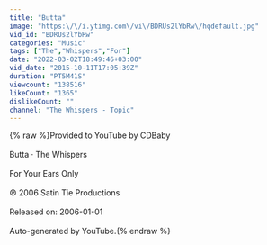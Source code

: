 ```yaml
---
title: "Butta"
image: "https:\/\/i.ytimg.com\/vi\/BDRUs2lYbRw\/hqdefault.jpg"
vid_id: "BDRUs2lYbRw"
categories: "Music"
tags: ["The","Whispers","For"]
date: "2022-03-02T18:49:46+03:00"
vid_date: "2015-10-11T17:05:39Z"
duration: "PT5M41S"
viewcount: "138516"
likeCount: "1365"
dislikeCount: ""
channel: "The Whispers - Topic"
---
```

{% raw %}Provided to YouTube by CDBaby<br /><br />Butta · The Whispers<br /><br />For Your Ears Only<br /><br />℗ 2006 Satin Tie Productions<br /><br />Released on: 2006-01-01<br /><br />Auto-generated by YouTube.{% endraw %}
